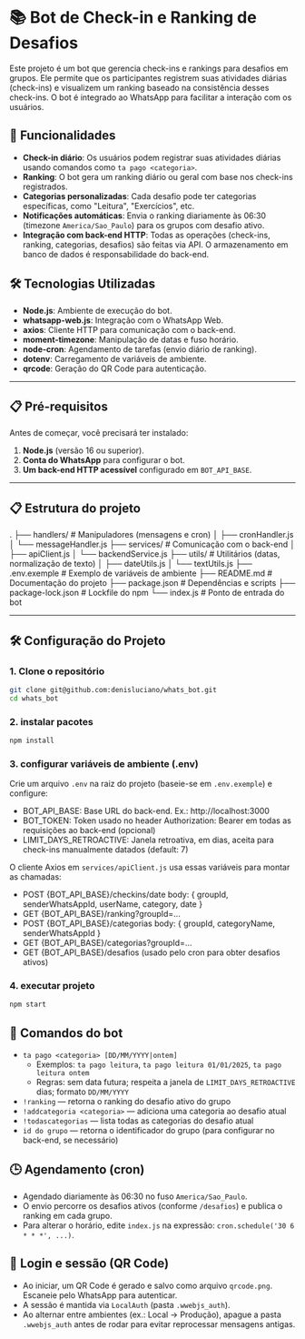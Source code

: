 # 📚 Bot de Check-in e Ranking de Desafios

Este projeto é um bot que gerencia check-ins e rankings para desafios em grupos. Ele permite que os participantes registrem suas atividades diárias (check-ins) e visualizem um ranking baseado na consistência desses check-ins. O bot é integrado ao WhatsApp para facilitar a interação com os usuários.

## 🚀 Funcionalidades

- **Check-in diário**: Os usuários podem registrar suas atividades diárias usando comandos como `ta pago <categoria>`.
- **Ranking**: O bot gera um ranking diário ou geral com base nos check-ins registrados.
- **Categorias personalizadas**: Cada desafio pode ter categorias específicas, como "Leitura", "Exercícios", etc.
- **Notificações automáticas**: Envia o ranking diariamente às 06:30 (timezone `America/Sao_Paulo`) para os grupos com desafio ativo.
- **Integração com back-end HTTP**: Todas as operações (check-ins, ranking, categorias, desafios) são feitas via API. O armazenamento em banco de dados é responsabilidade do back-end.

## 🛠️ Tecnologias Utilizadas

- **Node.js**: Ambiente de execução do bot.
- **whatsapp-web.js**: Integração com o WhatsApp Web.
- **axios**: Cliente HTTP para comunicação com o back-end.
- **moment-timezone**: Manipulação de datas e fuso horário.
- **node-cron**: Agendamento de tarefas (envio diário de ranking).
- **dotenv**: Carregamento de variáveis de ambiente.
- **qrcode**: Geração do QR Code para autenticação.

---

## 📋 Pré-requisitos

Antes de começar, você precisará ter instalado:

1. **Node.js** (versão 16 ou superior).
2. **Conta do WhatsApp** para configurar o bot.
3. **Um back-end HTTP acessível** configurado em `BOT_API_BASE`.

---

## 📋 Estrutura do projeto

.
├── handlers/                # Manipuladores (mensagens e cron)
│   ├── cronHandler.js
│   └── messageHandler.js
├── services/                # Comunicação com o back-end
│   ├── apiClient.js
│   └── backendService.js
├── utils/                   # Utilitários (datas, normalização de texto)
│   ├── dateUtils.js
│   └── textUtils.js
├── .env.exemple             # Exemplo de variáveis de ambiente
├── README.md                # Documentação do projeto
├── package.json             # Dependências e scripts
├── package-lock.json        # Lockfile do npm
└── index.js                 # Ponto de entrada do bot

---

## 🛠️ Configuração do Projeto

### 1. Clone o repositório

```bash
git clone git@github.com:denisluciano/whats_bot.git
cd whats_bot
```

### 2. instalar pacotes

```bash
npm install
```

### 3. configurar variáveis de ambiente (.env)

Crie um arquivo `.env` na raiz do projeto (baseie-se em `.env.exemple`) e configure:

- BOT_API_BASE: Base URL do back-end. Ex.: http://localhost:3000
- BOT_TOKEN: Token usado no header Authorization: Bearer <token> em todas as requisições ao back-end (opcional)
- LIMIT_DAYS_RETROACTIVE: Janela retroativa, em dias, aceita para check-ins manualmente datados (default: 7)

O cliente Axios em `services/apiClient.js` usa essas variáveis para montar as chamadas:

- POST {BOT_API_BASE}/checkins/date body: { groupId, senderWhatsAppId, userName, category, date }
- GET  {BOT_API_BASE}/ranking?groupId=...
- POST {BOT_API_BASE}/categorias body: { groupId, categoryName, senderWhatsAppId }
- GET  {BOT_API_BASE}/categorias?groupId=...
- GET  {BOT_API_BASE}/desafios  (usado pelo cron para obter desafios ativos)

### 4. executar projeto

```bash
npm start
```

## 📖 Comandos do bot

- `ta pago <categoria> [DD/MM/YYYY|ontem]`
  - Exemplos: `ta pago leitura`, `ta pago leitura 01/01/2025`, `ta pago leitura ontem`
  - Regras: sem data futura; respeita a janela de `LIMIT_DAYS_RETROACTIVE` dias; formato `DD/MM/YYYY`
- `!ranking` — retorna o ranking do desafio ativo do grupo
- `!addcategoria <categoria>` — adiciona uma categoria ao desafio atual
- `!todascategorias` — lista todas as categorias do desafio atual
- `id do grupo` — retorna o identificador do grupo (para configurar no back-end, se necessário)

## 🕒 Agendamento (cron)

- Agendado diariamente às 06:30 no fuso `America/Sao_Paulo`.
- O envio percorre os desafios ativos (conforme `/desafios`) e publica o ranking em cada grupo.
- Para alterar o horário, edite `index.js` na expressão: `cron.schedule('30 6 * * *', ...)`.

## 🔐 Login e sessão (QR Code)

- Ao iniciar, um QR Code é gerado e salvo como arquivo `qrcode.png`. Escaneie pelo WhatsApp para autenticar.
- A sessão é mantida via `LocalAuth` (pasta `.wwebjs_auth`).
- Ao alternar entre ambientes (ex.: Local -> Produção), apague a pasta `.wwebjs_auth` antes de rodar para evitar reprocessar mensagens antigas.